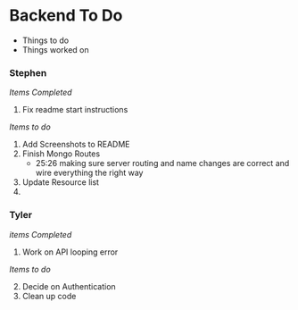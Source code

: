 # Backend To Do
- Things to do
- Things worked on


### Stephen
_Items Completed_
1. Fix readme start instructions

_Items to do_
1. Add Screenshots to README
2. Finish Mongo Routes
   - 25:26 making sure server routing and name changes are correct and wire everything the right way
3. Update Resource list
4. 


### Tyler

_items Completed_
1. Work on API looping error

_Items to do_

2. Decide on Authentication
3. Clean up code